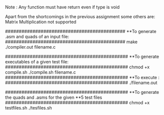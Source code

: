 Note : Any function must have return even if type is void

Apart from the shortcomings in the previous assignment some others are:
Matrix Multiplication not supported

############################################
**To generate .asm and quads of an input file:
############################################
make
./compiler.out filename.c

#############################################
**To generate executables of a given test file:
#############################################
chmod +x compile.sh
./compile.sh filename.c
#############################################
**To execute :
#############################################
./filename.out

#############################################
**To generate the quads and .asms for the given 
**5 test files
#############################################
chmod +x testfiles.sh
./tesfiles.sh




